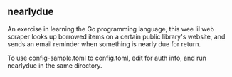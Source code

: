 
## nearlydue


An exercise in learning the Go programming language, this wee lil web scraper looks up borrowed items on 
a certain public library's website, and sends an email reminder when something is nearly due for return.

To use config-sample.toml to config.toml, edit for auth info, and run nearlydue in the same directory.

